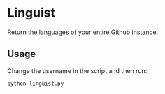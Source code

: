 # Linguist

Return the languages of your entire Github instance.

## Usage

Change the username in the script and then run:

```bash
python linguist.py
```
